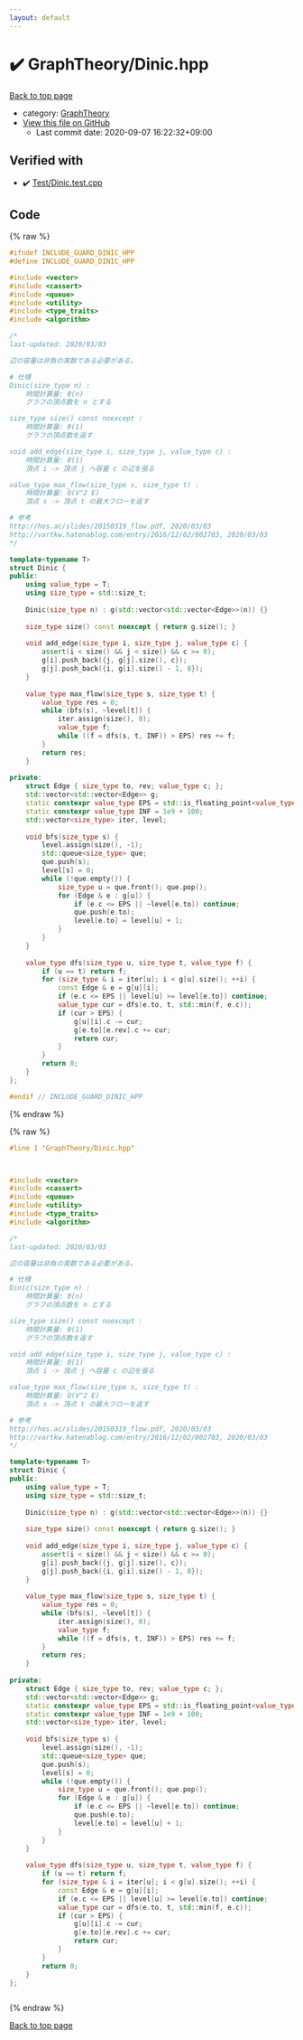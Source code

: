 ```yaml
---
layout: default
---
```


<!-- mathjax config similar to math.stackexchange -->
<script type="text/javascript" async
  src="https://cdnjs.cloudflare.com/ajax/libs/mathjax/2.7.5/MathJax.js?config=TeX-MML-AM_CHTML">
</script>
<script type="text/x-mathjax-config">
  MathJax.Hub.Config({
    TeX: { equationNumbers: { autoNumber: "AMS" }},
    tex2jax: {
      inlineMath: [ ['$','$'] ],
      processEscapes: true
    },
    "HTML-CSS": { matchFontHeight: false },
    displayAlign: "left",
    displayIndent: "2em"
  });
</script>

<script type="text/javascript" src="https://cdnjs.cloudflare.com/ajax/libs/jquery/3.4.1/jquery.min.js"></script>
<script src="https://cdn.jsdelivr.net/npm/jquery-balloon-js@1.1.2/jquery.balloon.min.js" integrity="sha256-ZEYs9VrgAeNuPvs15E39OsyOJaIkXEEt10fzxJ20+2I=" crossorigin="anonymous"></script>
<script type="text/javascript" src="../../assets/js/copy-button.js"></script>
<link rel="stylesheet" href="../../assets/css/copy-button.css" />


# :heavy_check_mark: GraphTheory/Dinic.hpp

<a href="../../index.html">Back to top page</a>

* category: <a href="../../index.html#f381732df2a59e8e35d7811ba3c2868c">GraphTheory</a>
* <a href="{{ site.github.repository_url }}/blob/master/GraphTheory/Dinic.hpp">View this file on GitHub</a>
    - Last commit date: 2020-09-07 16:22:32+09:00




## Verified with

* :heavy_check_mark: <a href="../../verify/Test/Dinic.test.cpp.html">Test/Dinic.test.cpp</a>


## Code

<a id="unbundled"></a>
{% raw %}
```cpp
#ifndef INCLUDE_GUARD_DINIC_HPP
#define INCLUDE_GUARD_DINIC_HPP

#include <vector>
#include <cassert>
#include <queue>
#include <utility>
#include <type_traits>
#include <algorithm>

/*
last-updated: 2020/03/03

辺の容量は非負の実数である必要がある。

# 仕様
Dinic(size_type n) :
	時間計算量: Θ(n)
	グラフの頂点数を n とする

size_type size() const noexcept :
	時間計算量: Θ(1)
	グラフの頂点数を返す

void add_edge(size_type i, size_type j, value_type c) :
	時間計算量: Θ(1)
	頂点 i -> 頂点 j へ容量 c の辺を張る

value_type max_flow(size_type s, size_type t) :
	時間計算量: O(V^2 E)
	頂点 s -> 頂点 t の最大フローを返す

# 参考
http://hos.ac/slides/20150319_flow.pdf, 2020/03/03
http://vartkw.hatenablog.com/entry/2016/12/02/002703, 2020/03/03
*/

template<typename T>
struct Dinic {
public:
	using value_type = T;
	using size_type = std::size_t;
	
	Dinic(size_type n) : g(std::vector<std::vector<Edge>>(n)) {}
	
	size_type size() const noexcept { return g.size(); }
	
	void add_edge(size_type i, size_type j, value_type c) {
		assert(i < size() && j < size() && c >= 0);
		g[i].push_back({j, g[j].size(), c});
		g[j].push_back({i, g[i].size() - 1, 0});
	}
	
	value_type max_flow(size_type s, size_type t) {
		value_type res = 0;
		while (bfs(s), ~level[t]) {
			iter.assign(size(), 0);
			value_type f;
			while ((f = dfs(s, t, INF)) > EPS) res += f;
		}
		return res;
	}
	
private:
	struct Edge { size_type to, rev; value_type c; };
	std::vector<std::vector<Edge>> g;
	static constexpr value_type EPS = std::is_floating_point<value_type>() ? 1e-6 : 0;
	static constexpr value_type INF = 1e9 + 100;
	std::vector<size_type> iter, level;
	
	void bfs(size_type s) {
		level.assign(size(), -1);
		std::queue<size_type> que;
		que.push(s);
		level[s] = 0;
		while (!que.empty()) {
			size_type u = que.front(); que.pop();
			for (Edge & e : g[u]) {
				if (e.c <= EPS || ~level[e.to]) continue;
				que.push(e.to);
				level[e.to] = level[u] + 1;
			}
		}
	}
	
	value_type dfs(size_type u, size_type t, value_type f) {
		if (u == t) return f;
		for (size_type & i = iter[u]; i < g[u].size(); ++i) {
			const Edge & e = g[u][i];
			if (e.c <= EPS || level[u] >= level[e.to]) continue;
			value_type cur = dfs(e.to, t, std::min(f, e.c));
			if (cur > EPS) {
				g[u][i].c -= cur;
				g[e.to][e.rev].c += cur;
				return cur;
			}
		}
		return 0;
	}
};

#endif // INCLUDE_GUARD_DINIC_HPP
```
{% endraw %}

<a id="bundled"></a>
{% raw %}
```cpp
#line 1 "GraphTheory/Dinic.hpp"



#include <vector>
#include <cassert>
#include <queue>
#include <utility>
#include <type_traits>
#include <algorithm>

/*
last-updated: 2020/03/03

辺の容量は非負の実数である必要がある。

# 仕様
Dinic(size_type n) :
	時間計算量: Θ(n)
	グラフの頂点数を n とする

size_type size() const noexcept :
	時間計算量: Θ(1)
	グラフの頂点数を返す

void add_edge(size_type i, size_type j, value_type c) :
	時間計算量: Θ(1)
	頂点 i -> 頂点 j へ容量 c の辺を張る

value_type max_flow(size_type s, size_type t) :
	時間計算量: O(V^2 E)
	頂点 s -> 頂点 t の最大フローを返す

# 参考
http://hos.ac/slides/20150319_flow.pdf, 2020/03/03
http://vartkw.hatenablog.com/entry/2016/12/02/002703, 2020/03/03
*/

template<typename T>
struct Dinic {
public:
	using value_type = T;
	using size_type = std::size_t;
	
	Dinic(size_type n) : g(std::vector<std::vector<Edge>>(n)) {}
	
	size_type size() const noexcept { return g.size(); }
	
	void add_edge(size_type i, size_type j, value_type c) {
		assert(i < size() && j < size() && c >= 0);
		g[i].push_back({j, g[j].size(), c});
		g[j].push_back({i, g[i].size() - 1, 0});
	}
	
	value_type max_flow(size_type s, size_type t) {
		value_type res = 0;
		while (bfs(s), ~level[t]) {
			iter.assign(size(), 0);
			value_type f;
			while ((f = dfs(s, t, INF)) > EPS) res += f;
		}
		return res;
	}
	
private:
	struct Edge { size_type to, rev; value_type c; };
	std::vector<std::vector<Edge>> g;
	static constexpr value_type EPS = std::is_floating_point<value_type>() ? 1e-6 : 0;
	static constexpr value_type INF = 1e9 + 100;
	std::vector<size_type> iter, level;
	
	void bfs(size_type s) {
		level.assign(size(), -1);
		std::queue<size_type> que;
		que.push(s);
		level[s] = 0;
		while (!que.empty()) {
			size_type u = que.front(); que.pop();
			for (Edge & e : g[u]) {
				if (e.c <= EPS || ~level[e.to]) continue;
				que.push(e.to);
				level[e.to] = level[u] + 1;
			}
		}
	}
	
	value_type dfs(size_type u, size_type t, value_type f) {
		if (u == t) return f;
		for (size_type & i = iter[u]; i < g[u].size(); ++i) {
			const Edge & e = g[u][i];
			if (e.c <= EPS || level[u] >= level[e.to]) continue;
			value_type cur = dfs(e.to, t, std::min(f, e.c));
			if (cur > EPS) {
				g[u][i].c -= cur;
				g[e.to][e.rev].c += cur;
				return cur;
			}
		}
		return 0;
	}
};



```
{% endraw %}

<a href="../../index.html">Back to top page</a>

